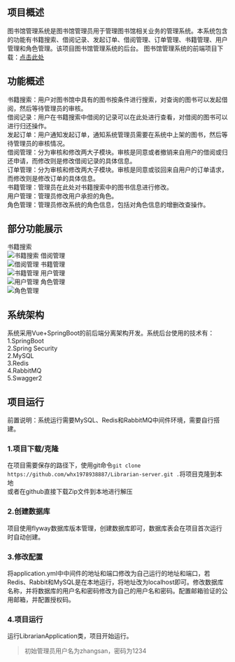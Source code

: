 ## 项目概述
图书馆管理系统是图书馆管理员用于管理图书馆相关业务的管理系统。本系统包含的功能有书籍搜索、借阅记录、发起订单、借阅管理、订单管理、书籍管理、用户管理和角色管理。该项目图书馆管理系统的后台。 
图书馆管理系统的前端项目下载：[点击此处](https://github.com/whx1978938887/Librarian-page)

## 功能概述
书籍搜索：用户对图书馆中具有的图书按条件进行搜索，对查询的图书可以发起借阅，然后等待管理员的审核。  
借阅记录：用户在书籍搜索中借阅的记录可以在此处进行查看，对借阅的图书可以进行归还操作。  
发起订单：用户通知发起订单，通知系统管理员需要在系统中上架的图书，然后等待管理员的审核情况。  
借阅管理：分为审核和修改两大子模块。审核是同意或者撤销来自用户的借阅或归还申请，而修改则是修改借阅记录的具体信息。  
订单管理：分为审核和修改两大子模块。审核是同意或驳回来自用户的订单请求，而修改则是修改订单的具体信息。  
书籍管理：管理员在此处对书籍搜索中的图书信息进行修改。  
用户管理：管理员修改用户承担的角色。  
角色管理：管理员修改系统的角色信息，包括对角色信息的增删改查操作。  

## 部分功能展示
书籍搜索  
![书籍搜索](http://www.wuhaixuan.top/bookSearch.png)
借阅管理  
![借阅管理](http://www.wuhaixuan.top/borrowManage.png)
书籍管理  
![书籍管理](http://www.wuhaixuan.top/bookManage.png)
用户管理  
![用户管理](http://www.wuhaixuan.top/userManage.png)
角色管理  
![角色管理](http://www.wuhaixuan.top/roleManage.png)

## 系统架构
系统采用Vue+SpringBoot的前后端分离架构开发。系统后台使用的技术有：  
1.SpringBoot  
2.Spring Security  
2.MySQL  
3.Redis  
4.RabbitMQ  
5.Swagger2  


## 项目运行
前置说明：系统运行需要MySQL、Redis和RabbitMQ中间件环境，需要自行搭建。

### 1.项目下载/克隆  
在项目需要保存的路径下，使用git命令`git clone https://github.com/whx1978938887/Librarian-server.git .`将项目克隆到本地  
或者在github直接下载Zip文件到本地进行解压   

### 2.创建数据库  
项目使用flyway数据库版本管理，创建数据库即可，数据库表会在项目首次运行时自动创建。

### 3.修改配置  
将application.yml中中间件的地址和端口修改为自己运行的地址和端口，若Redis、Rabbit和MySQL是在本地运行，将地址改为localhost即可。修改数据库名称，并将数据库的用户名和密码修改为自己的用户名和密码。配置邮箱验证的公用邮箱，并配置授权码。

### 4.项目运行
运行LibrarianApplication类，项目开始运行。

> 初始管理员用户名为zhangsan，密码为1234
